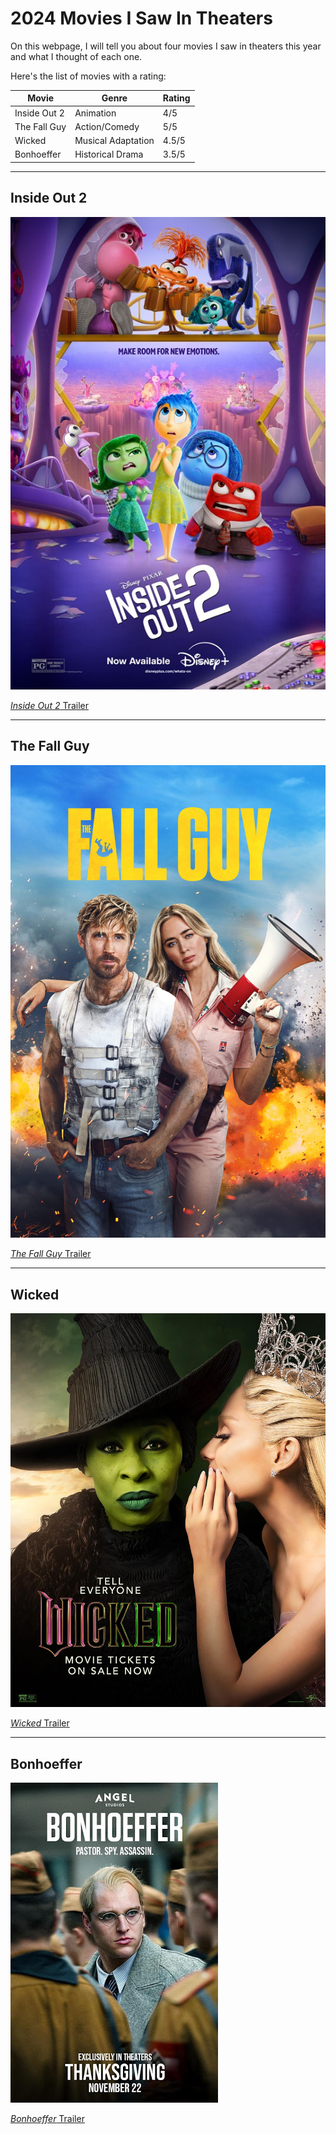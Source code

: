 # 2024 Movies I Saw In Theaters

On this webpage, I will tell you about four movies I saw in theaters this year and what I thought of each one.

Here's the list of movies with a rating:

| Movie | Genre | Rating |
|----------|----------|----------|
| Inside Out 2 | Animation | 4/5 |
| The Fall Guy | Action/Comedy | 5/5 |
| Wicked | Musical Adaptation | 4.5/5 |
| Bonhoeffer | Historical Drama | 3.5/5 |

---
## Inside Out 2
![](/images/insideout.jpeg)

[_Inside Out 2_ Trailer](https://www.youtube.com/watch?v=LEjhY15eCx0)

---
## The Fall Guy
![](/images/fallguy.jpg)

[_The Fall Guy_ Trailer](https://www.youtube.com/watch?v=j7jPnwVGdZ8)

---
## Wicked
![](/images/wicked.jpeg)

[_Wicked_ Trailer](https://www.youtube.com/watch?v=6COmYeLsz4c)

---
## Bonhoeffer
![](/images/bonhoeffer.jpg)

[_Bonhoeffer_ Trailer](https://www.youtube.com/watch?v=WZM90izJ8sI)
